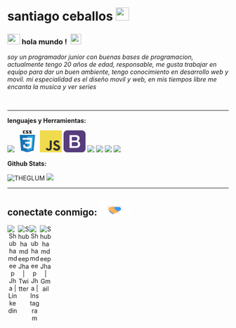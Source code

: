 # santiago ceballos  <img src="https://github.com/TheDudeThatCode/TheDudeThatCode/blob/master/Assets/Mario_Hello_Big.gif" width="30px" height="30">

### <img src="https://github.com/TheDudeThatCode/TheDudeThatCode/blob/master/Assets/Hi.gif" width="29px" height="24px"> hola mundo !&nbsp; <img src="https://github.com/TheDudeThatCode/TheDudeThatCode/blob/master/Assets/Earth.gif" width="24px" height="24px" >

<p>
  <em>
    soy un programador junior con buenas bases de programacion, actualmente tengo 20 años de edad, responsable, me gusta trabajar en equipo para dar un buen ambiente, 
    tengo conocimiento en desarrollo web y movil.
    mi especialidad es el diseño movil y web, en mis tiempos libre me encanta la musica y ver series
  </em>  
</p>


<br>

---
**lenguajes y Herramientas:** 


<code><a href="https://developer.mozilla.org/es/docs/Web/HTML/Element/html"><img height="50" src="https://www.vectorlogo.zone/logos/w3_html5/w3_html5-icon.svg"></a></code>
<code><a href="https://developer.mozilla.org/es/docs/Web/CSS" target="_blank"><img height="50" src="https://raw.githubusercontent.com/github/explore/80688e429a7d4ef2fca1e82350fe8e3517d3494d/topics/css/css.png"></a></code>
<code><a href="https://developer.mozilla.org/es/docs/Web/JavaScript" target="_blank"><img height="50" src="https://raw.githubusercontent.com/github/explore/80688e429a7d4ef2fca1e82350fe8e3517d3494d/topics/javascript/javascript.png"></a></code>
<code><a href="https://getbootstrap.com/" target="_blank"><img height="50"                                                     src="https://raw.githubusercontent.com/github/explore/80688e429a7d4ef2fca1e82350fe8e3517d3494d/topics/bootstrap/bootstrap.png"></a></code>
<code><a href="https://es.reactjs.org/" target="_blank"><img height="50" src="https://www.vectorlogo.zone/logos/reactjs/reactjs-ar21.svg"></a></code>
<code><a href="https://code.visualstudio.com/" target="_blank"><img height="50" src="https://www.vectorlogo.zone/logos/visualstudio_code/visualstudio_code-icon.svg"></a></code>
<code><a href="https://code.visualstudio.com/" target="_blank"><img height="50" src="https://www.vectorlogo.zone/logos/git-scm/git-scm-ar21.svg"></a></code>
<code><a href="https://firebase.google.com/" target="_blank"><img height="50" src="https://www.vectorlogo.zone/logos/firebase/firebase-ar21.svg"></a></code>


**Github Stats:**

 ![THEGLUM](https://github-readme-stats.vercel.app/api?username=THEGLUM&show_icons=true&theme=tokyonight)
<img src="https://github-readme-stats.vercel.app/api/top-langs/?username=THEGLUM&count_private=true&theme=tokyonight"> 
  
---
## conectate conmigo: <img src="https://github.com/SatYu26/SatYu26/blob/master/Assets/Handshake.gif" height="32px">

<p align="center">
  <a href="https://www.linkedin.com/in/santiago-ceballos-deossa-5410421b8/">
    <img align="left" alt="Shubhamdeep Jha | Linkedin" width="24px" src="https://github.com/TheDudeThatCode/TheDudeThatCode/blob/master/Assets/Linkedin.svg" />
  </a>
  <a href="https://twitter.com/tiagoceballosz1">
    <img align="left" alt="Shubhamdeep Jha | Twitter" width="26px" src="https://github.com/TheDudeThatCode/TheDudeThatCode/blob/master/Assets/Twitter.svg" />
  </a>
  <a href="https://www.instagram.com/santiago_ceballoz/">
    <img align="left" alt="Shubhamdeep Jha | Instagram" width="24px" src="https://github.com/TheDudeThatCode/TheDudeThatCode/blob/master/Assets/Instagram.svg" />
  </a>
  <a href="mailto:santiceballos67@gmail.com">
    <img align="left" alt="Shubhamdeep Jha | Gmail" width="26px" src="https://github.com/TheDudeThatCode/TheDudeThatCode/blob/master/Assets/Gmail.svg" />
  </a>
</p>
